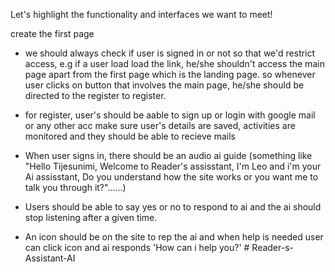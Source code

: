 Let's highlight the functionality and interfaces we want to meet!

create the first page

- we should always check if user is signed in or not so that we'd restrict access, e.g if a user load load the link, he/she shouldn't access the main page apart from the first page which is the landing page. so whenever user clicks on button that involves the main page, he/she should be directed to the register to register.

- for register, user's should be aable to sign up or login with google mail or any other acc
  make sure user's details are saved, activities are monitored and they should be able to recieve mails

- When user signs in, there should be an audio ai guide (something like "Hello Tijesunimi, Welcome to Reader's assisstant, I'm Leo and i'm your Ai assisstant, Do you understand how the site works or you want me to talk you through it?"......)

- Users should be able to say yes or no to respond to ai and the ai should stop listening after a given time.

- An icon should be on the site to rep the ai and when help is needed user can click icon and ai responds 'How can i help you?'
#   R e a d e r - s - A s s i s t a n t - A I  
 